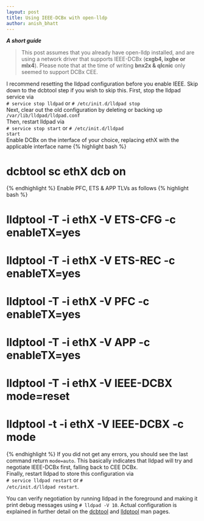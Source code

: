 ```yaml
---
layout: post
title: Using IEEE-DCBx with open-lldp
author: anish_bhatt
---
```


***A short guide***

  > This post assumes that you already have open-lldp installed, and are using a network driver that supports IEEE-DCBx (**cxgb4, ixgbe or mlx4**). Please note that at the time of writing **bnx2x & qlcnic** only seemed to support DCBx CEE.

I recommend resetting the lldpad configuration before you enable IEEE. Skip down to the dcbtool step if you wish to skip this. First, stop the lldpad service via
<code><br># service stop lldpad</code> or <code># /etc/init.d/lldpad stop</code><br>
Next, clear out the old configuration by deleting or backing up <br><code>/var/lib/lldpad/lldpad.conf</code><br>
Then, restart lldpad via<br>
<code># service stop start</code> or <code># /etc/init.d/lldpad start</code><br>
Enable DCBx on the interface of your choice, replacing ethX with the applicable interface name
{% highlight bash %}
# dcbtool sc ethX dcb on
{% endhighlight %}
Enable PFC, ETS & APP TLVs as follows
{% highlight bash %}
# lldptool -T -i ethX -V ETS-CFG -c enableTX=yes
# lldptool -T -i ethX -V ETS-REC -c enableTX=yes
# lldptool -T -i ethX -V PFC -c enableTX=yes
# lldptool -T -i ethX -V APP -c enableTX=yes
# lldptool -T -i ethX -V IEEE-DCBX mode=reset
# lldptool -t -i ethX -V IEEE-DCBX -c mode
{% endhighlight %}
If you did not get any errors, you should see the last command return <code>mode=auto</code>. This basically indicates that lldpad will try and negotiate IEEE-DCBx first, falling back to CEE DCBx.<br>
Finally, restart lldpad to store this configuration via<code><br># service lldpad restart</code> or <code># /etc/init.d/lldpad restart</code>.

You can verify negotiation by running lldpad in the foreground and making it print debug messages using <code># lldpad -V 10</code>. Actual configuration is explained in further detail on the [dcbtool](http://open-lldp.org/dcbtool) and [lldptool](http://open-lldp.org/lldptool)  man pages.
